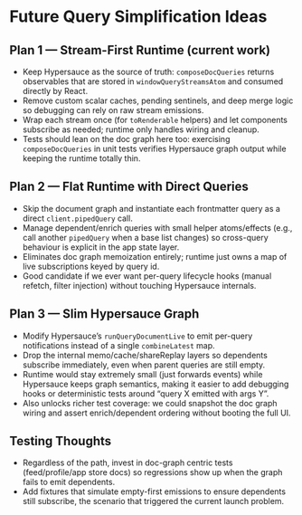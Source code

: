 # Future Query Simplification Ideas

## Plan 1 — Stream-First Runtime (current work)
- Keep Hypersauce as the source of truth: `composeDocQueries` returns observables that are stored in `windowQueryStreamsAtom` and consumed directly by React.
- Remove custom scalar caches, pending sentinels, and deep merge logic so debugging can rely on raw stream emissions.
- Wrap each stream once (for `toRenderable` helpers) and let components subscribe as needed; runtime only handles wiring and cleanup.
- Tests should lean on the doc graph here too: exercising `composeDocQueries` in unit tests verifies Hypersauce graph output while keeping the runtime totally thin.

## Plan 2 — Flat Runtime with Direct Queries
- Skip the document graph and instantiate each frontmatter query as a direct `client.pipedQuery` call.
- Manage dependent/enrich queries with small helper atoms/effects (e.g., call another `pipedQuery` when a base list changes) so cross-query behaviour is explicit in the app state layer.
- Eliminates doc graph memoization entirely; runtime just owns a map of live subscriptions keyed by query id.
- Good candidate if we ever want per-query lifecycle hooks (manual refetch, filter injection) without touching Hypersauce internals.

## Plan 3 — Slim Hypersauce Graph
- Modify Hypersauce’s `runQueryDocumentLive` to emit per-query notifications instead of a single `combineLatest` map.
- Drop the internal memo/cache/shareReplay layers so dependents subscribe immediately, even when parent queries are still empty.
- Runtime would stay extremely small (just forwards events) while Hypersauce keeps graph semantics, making it easier to add debugging hooks or deterministic tests around “query X emitted with args Y”.
- Also unlocks richer test coverage: we could snapshot the doc graph wiring and assert enrich/dependent ordering without booting the full UI.

## Testing Thoughts
- Regardless of the path, invest in doc-graph centric tests (feed/profile/app store docs) so regressions show up when the graph fails to emit dependents.
- Add fixtures that simulate empty-first emissions to ensure dependents still subscribe, the scenario that triggered the current launch problem.
